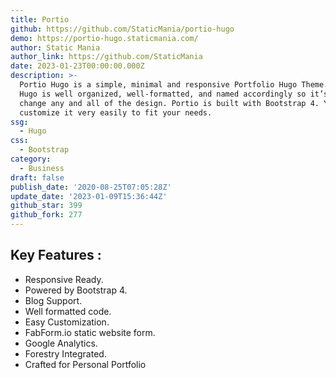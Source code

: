 ```yaml
---
title: Portio
github: https://github.com/StaticMania/portio-hugo
demo: https://portio-hugo.staticmania.com/
author: Static Mania
author_link: https://github.com/StaticMania
date: 2023-01-23T00:00:00.000Z
description: >-
  Portio Hugo is a simple, minimal and responsive Portfolio Hugo Theme. Portio
  Hugo is well organized, well-formatted, and named accordingly so it’s easy to
  change any and all of the design. Portio is built with Bootstrap 4. You can
  customize it very easily to fit your needs.
ssg:
  - Hugo
css:
  - Bootstrap
category:
  - Business
draft: false
publish_date: '2020-08-25T07:05:28Z'
update_date: '2023-01-09T15:36:44Z'
github_star: 399
github_fork: 277
---
```


## Key Features :

- Responsive Ready.
- Powered by Bootstrap 4.
- Blog Support.
- Well formatted code.
- Easy Customization.
- FabForm.io static website form.
- Google Analytics.
- Forestry Integrated.
- Crafted for Personal Portfolio